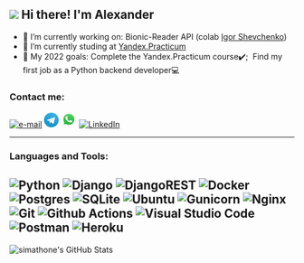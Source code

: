 ## <img src="https://github.com/TheDudeThatCode/TheDudeThatCode/blob/master/Assets/Hi.gif" width="38px"> Hi there! I'm Alexander 

- 🔭 I’m currently working on: Bionic-Reader API (colab [Igor Shevchenko](https://github.com/bnzone))
- 📖 I’m currently studing at [Yandex.Practicum](https://practicum.yandex.ru/)
- 🥇 My 2022 goals: Complete the Yandex.Practicum course✔️; &nbsp;Find my first job as a Python backend developer💻


### Contact me:

[<img alt="e-mail" 
      width="28px"
      src="https://cdn-0.emojis.wiki/wp-content/uploads/2020/12/memo-2.gif"
      />](mailto:alexandersv686@gmail.com)
[<img alt="telegram"
      width="26px"
      src="https://raw.githubusercontent.com/github/explore/80688e429a7d4ef2fca1e82350fe8e3517d3494d/topics/telegram/telegram.png"
      style="text-decoration: none;"
      />](https://t.me/simatheone)
[<img alt="WhatsApp"
      width="28px"
      src="https://raw.githubusercontent.com/github/explore/fbea3555736cd38170cc0be88424d129741ffbb9/topics/whatsapp/whatsapp.png"
      />](https://wa.me/79147906479)
[<img alt="LinkedIn"
      width="25px"
      src="https://raw.githubusercontent.com/yushi1007/yushi1007/main/images/linkedin.svg" 
      />](https://www.linkedin.com/in/sviridov-ak-dev/)

---

### Languages and Tools:

![Python](https://img.shields.io/badge/python-3670A0?style=for-the-badge&logo=python&logoColor=ffdd54)
![Django](https://img.shields.io/badge/django-%23092E20.svg?style=for-the-badge&logo=django&logoColor=white)
![DjangoREST](https://img.shields.io/badge/DJANGO-REST-ff1709?style=for-the-badge&logo=django&logoColor=white&color=ff1709&labelColor=gray)
![Docker](https://img.shields.io/badge/docker-%230db7ed.svg?style=for-the-badge&logo=docker&logoColor=white)
![Postgres](https://img.shields.io/badge/postgres-%23316192.svg?style=for-the-badge&logo=postgresql&logoColor=white)
![SQLite](https://img.shields.io/badge/sqlite-%2307405e.svg?style=for-the-badge&logo=sqlite&logoColor=white)
![Ubuntu](https://img.shields.io/badge/Ubuntu-E95420?style=for-the-badge&logo=ubuntu&logoColor=white)
![Gunicorn](https://img.shields.io/badge/gunicorn-%298729.svg?style=for-the-badge&logo=gunicorn&logoColor=white)
![Nginx](https://img.shields.io/badge/nginx-%23009639.svg?style=for-the-badge&logo=nginx&logoColor=white)
![Git](https://img.shields.io/badge/git-%23F05033.svg?style=for-the-badge&logo=git&logoColor=white)
![Github Actions](https://img.shields.io/badge/github%20actions-%232671E5.svg?style=for-the-badge&logo=githubactions&logoColor=white)
![Visual Studio Code](https://img.shields.io/badge/Visual%20Studio%20Code-0078d7.svg?style=for-the-badge&logo=visual-studio-code&logoColor=white)
![Postman](https://img.shields.io/badge/Postman-FF6C37?style=for-the-badge&logo=postman&logoColor=white)
![Heroku](https://img.shields.io/badge/heroku-%23430098.svg?style=for-the-badge&logo=heroku&logoColor=white)
---  
      
 
<!--
### Completed projects:

- [Foodgram](https://github.com/simatheone/Foodgram-api-project) 
- [YamDB API](https://github.com/simatheone/Yamdb_API_group_project) 
- [Yatube Social Network](https://github.com/simatheone/Yatube_Social_Network) 
- [Yatube API](https://github.com/simatheone/api_final_yatube) 
- [Homework stats Telegram Bot](https://github.com/simatheone/telegram_bot_homework_stats) 
- [Python docs parser](https://github.com/simatheone/bs4_parser_pep) 
- [Cash and calories calculator](https://github.com/simatheone/Cash_and_calories_calculator)
-->

![simathone's GitHub Stats](https://github-readme-stats.vercel.app/api?username=Simatheone&&show_icons=true&title_color=e3dcdc&icon_color=bb2acf&text_color=e3dcdc&bg_color=DEG,0f0c29,302b63,24243e&hide_border=true&hide=issues,contribs)

